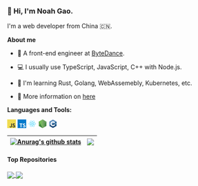 ### 🌃 Hi, I'm Noah Gao.

I'm a web developer from China 🇨🇳.

**About me**

- 💼 A front-end engineer at [ByteDance](https://www.bytedance.com/).

- 💻 I usually use TypeScript, JavaScript, C++ with Node.js.

- 📖 I'm learning Rust, Golang, WebAssemebly, Kubernetes, etc.

- 👀 More information on [here](https://noahgao.net)



**Languages and Tools:**  

<code><img height="20" src="https://raw.githubusercontent.com/github/explore/80688e429a7d4ef2fca1e82350fe8e3517d3494d/topics/javascript/javascript.png"></code>
<code><img height="20" src="https://raw.githubusercontent.com/github/explore/80688e429a7d4ef2fca1e82350fe8e3517d3494d/topics/typescript/typescript.png"></code>
<code><img height="20" src="https://raw.githubusercontent.com/github/explore/80688e429a7d4ef2fca1e82350fe8e3517d3494d/topics/react/react.png"></code>
<code><img height="20" src="https://raw.githubusercontent.com/github/explore/80688e429a7d4ef2fca1e82350fe8e3517d3494d/topics/nodejs/nodejs.png"></code> 
<code><img height="20" src="https://raw.githubusercontent.com/github/explore/5c058a388828bb5fde0bcafd4bc867b5bb3f26f3/topics/cpp/cpp.png"></code>   


| <a href="https://github.com/noahziheng"><img align="center" src="https://github-readme-stats.vercel.app/api?username=noahziheng&show_icons=true&include_all_commits=true&theme=chartreuse-dark&hide_border=true&count_private=true" alt="Anurag's github stats" /></a> | <a href="https://github.com/noahziheng"><img align="center" src="https://github-readme-stats.vercel.app/api/top-langs/?username=noahziheng&layout=compact&theme=chartreuse-dark&hide_border=true&count_private=true" /></a> |
| ------------- | ------------- |

#### Top Repositories


<a href="https://github.com/xitu/gold-miner">
  <img align="center" src="https://github-readme-stats.vercel.app/api/pin/?username=xitu&repo=gold-miner&theme=chartreuse-dark" />
</a>
<a href="https://github.com/noahziheng/ssr-helper">
  <img align="center" src="https://github-readme-stats.vercel.app/api/pin/?username=noahziheng&repo=ssr-helper&theme=chartreuse-dark" />
</a>
